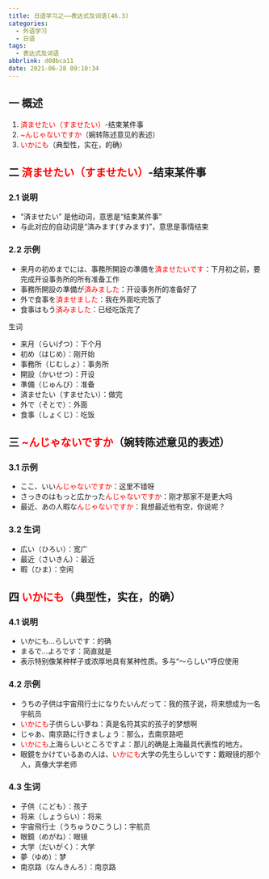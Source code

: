 ```yaml
---
title: 日语学习之——表达式及词语(46.3)
categories:
  - 外语学习
  - 日语
tags:
  - 表达式及词语
abbrlink: d08bca11
date: 2021-06-28 09:10:34
---
```

## 一 概述

1. <font color=red>済ませたい（すませたい）</font>-结束某件事
2. <font color=red>~んじゃないですか</font>（婉转陈述意见的表述）
3. <font color=red>いかにも</font>（典型性，实在，的确）

<!--more-->

## 二 <font color=red>済ませたい（すませたい）</font>-结束某件事

### 2.1 说明

* “済ませたい” 是他动词，意思是“结束某件事”
* 与此对应的自动词是“済みます(すみます)”，意思是事情结束

### 2.2 示例

* 来月の初めまでには、事務所開設の準備を<font color=red>済ませたいです</font>：下月初之前，要完成开设事务所的所有准备工作
* 事務所開設の準備が<font color=red>済みました</font>：开设事务所的准备好了
* 外で食事を<font color=red>済ませました</font>：我在外面吃完饭了
* 食事はもう<font color=red>済みました</font>：已经吃饭完了

生词

* 来月（らいげつ）：下个月
* 初め（はじめ）：刚开始
* 事務所（じむしょ）：事务所
* 開設（かいせつ）：开设
* 準備（じゅんび）：准备
* 済ませたい（すませたい）：做完
* 外で（そとで）：外面
* 食事（しょくじ）：吃饭

## 三 <font color=red>~んじゃないですか</font>（婉转陈述意见的表述）

### 3.1 示例

* ここ、いい<font color=red>んじゃないですか</font>：这里不错呀
* さっきのはもっと広かった<font color=red>んじゃないですか</font>：刚才那家不是更大吗
* 最近、あの人暇な<font color=red>んじゃないですか</font>：我想最近他有空，你说呢？

### 3.2 生词

* 広い（ひろい）：宽广
* 最近（さいきん）：最近
* 暇（ひま）：空闲

## 四 <font color=red>いかにも</font>（典型性，实在，的确）

### 4.1 说明

* いかにも...らしいです：的确
* まるで...よろです：简直就是
* 表示特别像某种样子或浓厚地具有某种性质。多与“〜らしい”呼应使用

### 4.2 示例

* うちの子供は宇宙飛行士になりたいんだって：我的孩子说，将来想成为一名宇航员
* <font color=red>いかにも</font>子供らしい夢ね：真是名符其实的孩子的梦想啊
* じゃあ、南京路に行きましょう：那么，去南京路吧
* <font color=red>いかにも</font>上海らしいところですよ：那儿的确是上海最具代表性的地方。
* 眼鏡をかけているあの人は、<font color=red>いかにも</font>大学の先生らしいです：戴眼镜的那个人，真像大学老师

### 4.3 生词

* 子供（こども）：孩子
* 将来（しょうらい）：将来
* 宇宙飛行士（うちゅうひこうし)：宇航员
* 眼鏡（めがね）：眼镜
* 大学（だいがく）：大学
* 夢（ゆめ）：梦
* 南京路（なんきんろ）：南京路